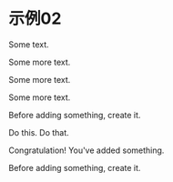 # 示例02


<chapter title="Example chapter" id="example-chapter-id">
   <p>Some text.</p>
   <chapter title="Subchapter" id="subchapter">
       <p>Some more text.</p>
<chapter title="Subchapter" id="subchapter2">
       <p>Some more text.</p>
<chapter title="Subchapter" id="subchapter3">
       <p>Some more text.</p>
   </chapter>
   </chapter>
   </chapter>
</chapter>



<procedure title="Add something" id="procedure-id">
   <p>Before adding something, create it.</p>
   <step>Do this.</step>
   <step>Do that.</step>
   <p>Congratulation! You've added something.</p>
</procedure>



<procedure title="Add something" id="procedure-id2">
   <p>Before adding something, create it.</p>

</procedure>


